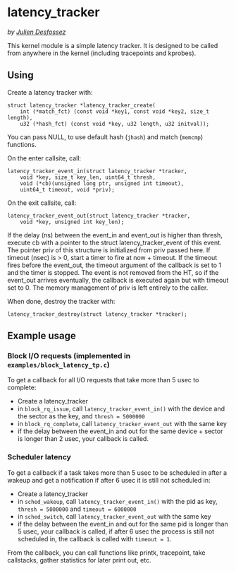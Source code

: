 latency_tracker
=============

_by [Julien Desfossez](mailto:jdesfossez@efficios.com)_

This kernel module is a simple latency tracker. It is designed to be called
from anywhere in the kernel (including tracepoints and kprobes).

Using
-----

Create a latency tracker with:

    struct latency_tracker *latency_tracker_create(
        int (*match_fct) (const void *key1, const void *key2, size_t length),
        u32 (*hash_fct) (const void *key, u32 length, u32 initval));
You can pass NULL, to use default hash (`jhash`) and match (`memcmp`) functions.

On the enter callsite, call:

    latency_tracker_event_in(struct latency_tracker *tracker,
        void *key, size_t key_len, uint64_t thresh,
        void (*cb)(unsigned long ptr, unsigned int timeout),
        uint64_t timeout, void *priv);

On the exit callsite, call:

    latency_tracker_event_out(struct latency_tracker *tracker,
        void *key, unsigned int key_len);

If the delay (ns) between the event_in and event_out is higher than
thresh, execute cb with a pointer to the struct latency_tracker_event
of this event. The pointer priv of this structure is initialized from
priv passed here.
If timeout (nsec) is > 0, start a timer to fire at now + timeout.
If the timeout fires before the event_out, the timeout argument of the
callback is set to 1 and the timer is stopped. The event is not removed
from the HT, so if the event_out arrives eventually, the callback is
executed again but with timeout set to 0.
The memory management of priv is left entirely to the caller.

When done, destroy the tracker with:

    latency_tracker_destroy(struct latency_tracker *tracker);


Example usage
-------------

### Block I/O requests (implemented in `examples/block_latency_tp.c`)
To get a callback for all I/O requests that take more than 5 usec to complete:
  - Create a latency_tracker
  - in `block_rq_issue`, call `latency_tracker_event_in()` with the device and the sector as the key, and `thresh = 5000000`
  - in `block_rq_complete`, call `latency_tracker_event_out` with the same key
  - if the delay between the event_in and out for the same device + sector is longer than 2 usec, your callback is called.

### Scheduler latency
To get a callback if a task takes more than 5 usec to be scheduled in after a wakeup and get a notification if after 6 usec
it is still not scheduled in:
  - Create a latency_tracker
  - in `sched_wakeup`, call `latency_tracker_event_in()` with the pid as key, `thresh = 5000000` and `timeout = 6000000`
  - in `sched_switch`, call `latency_tracker_event_out` with the same key
  - if the delay between the event_in and out for the same pid is longer than 5 usec, your callback is called, if after 6 usec the process is still not scheduled in, the callback is called with `timeout = 1`.

From the callback, you can call functions like printk, tracepoint, take callstacks, gather statistics for later print out, etc.

